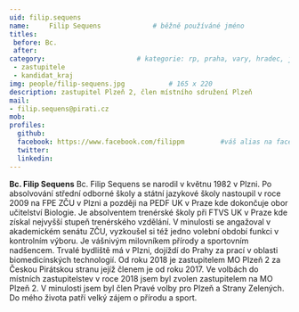 ```yaml
---
uid: filip.sequens
name:     Filip Sequens      		# běžně používáné jméno
titles:
 before: Bc.
 after: 
category:                 		# kategorie: rp, praha, vary, hradec, jmk, senat
 - zastupitele
 - kandidat_kraj
img: people/filip-sequens.jpg           # 165 x 220
description: zastupitel Plzeň 2, člen místního sdružení Plzeň       
mail:
- filip.sequens@pirati.cz
mob: 
profiles:
  github:
  facebook:	https://www.facebook.com/filippm		 #váš alias na facebooku - pokud nemáte, napište před to #	
  twitter:
  linkedin: 
---
```


**Bc. Filip Sequens** Bc. Filip Sequens se narodil v květnu 1982 v Plzni. Po absolvování střední odborné školy a
státní jazykové školy nastoupil v roce 2009 na FPE ZČU v Plzni a později na PEDF UK v Praze
kde dokončuje obor učitelství Biologie. Je absolventem trenérské školy při FTVS UK v Praze
kde získal nejvyšší stupeň trenérského vzdělání. V minulosti se angažoval v akademickém
senátu ZČU, vyzkoušel si též jedno volební období funkci v kontrolním výboru. Je vášnivým
milovníkem přírody a sportovním nadšencem. Trvalé bydliště má v Plzni, dojíždí do Prahy za
prací v oblasti biomedicínských technologií. Od roku 2018 je zastupitelem MO Plzeň 2 za
Českou Pirátskou stranu jejíž členem je od roku 2017. Ve volbách do místních zastupitelstev v roce 2018 jsem byl zvolen zastupitelem na MO Plzeň 2. V minulosti jsem byl člen Pravé volby pro Plzeň a Strany Zelených. Do mého života patří velký zájem o přírodu a sport.
